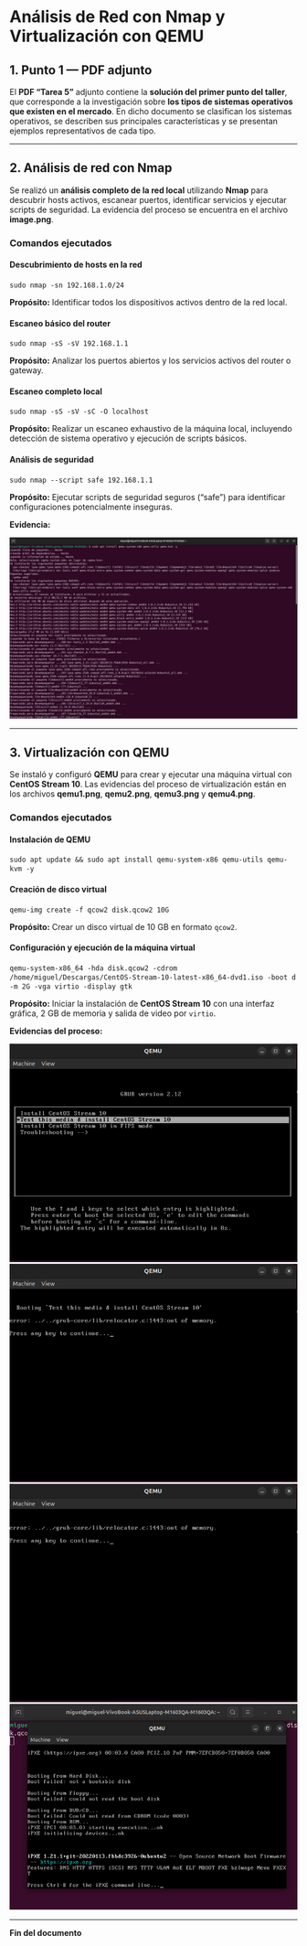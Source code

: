<!DOCTYPE html>
<html lang="es">
<head>
  <meta charset="UTF-8">
  <meta name="viewport" content="width=device-width, initial-scale=1.0">

  
  
</head>
<body>

  <h1>Análisis de Red con Nmap y Virtualización con QEMU</h1>

  <h2>1. Punto 1 — PDF adjunto</h2>
  <p>
    El <strong>PDF “Tarea 5”</strong> adjunto contiene la <strong>solución del primer punto del taller</strong>,
    que corresponde a la investigación sobre <strong>los tipos de sistemas operativos que existen en el mercado</strong>.
    En dicho documento se clasifican los sistemas operativos, se describen sus principales características y se presentan
    ejemplos representativos de cada tipo.
  </p>

  <hr>

  <h2>2. Análisis de red con Nmap</h2>
  <p>
    Se realizó un <strong>análisis completo de la red local</strong> utilizando <strong>Nmap</strong> para descubrir hosts activos,
    escanear puertos, identificar servicios y ejecutar scripts de seguridad.
    La evidencia del proceso se encuentra en el archivo <strong>image.png</strong>.
  </p>

  <h3>Comandos ejecutados</h3>

  <h4>Descubrimiento de hosts en la red</h4>
  <pre><code>sudo nmap -sn 192.168.1.0/24</code></pre>
  <p><strong>Propósito:</strong> Identificar todos los dispositivos activos dentro de la red local.</p>

  <h4>Escaneo básico del router</h4>
  <pre><code>sudo nmap -sS -sV 192.168.1.1</code></pre>
  <p><strong>Propósito:</strong> Analizar los puertos abiertos y los servicios activos del router o gateway.</p>

  <h4>Escaneo completo local</h4>
  <pre><code>sudo nmap -sS -sV -sC -O localhost</code></pre>
  <p><strong>Propósito:</strong> Realizar un escaneo exhaustivo de la máquina local, incluyendo detección de sistema operativo y ejecución de scripts básicos.</p>

  <h4>Análisis de seguridad</h4>
  <pre><code>sudo nmap --script safe 192.168.1.1</code></pre>
  <p><strong>Propósito:</strong> Ejecutar scripts de seguridad seguros (“safe”) para identificar configuraciones potencialmente inseguras.</p>

  <div class="images">
    <p><strong>Evidencia:</strong></p>
    <img src="image.png" alt="Evidencia Nmap">
  </div>

  <hr>

  <h2>3. Virtualización con QEMU</h2>
  <p>
    Se instaló y configuró <strong>QEMU</strong> para crear y ejecutar una máquina virtual con <strong>CentOS Stream 10</strong>.
    Las evidencias del proceso de virtualización están en los archivos
    <strong>qemu1.png</strong>, <strong>qemu2.png</strong>, <strong>qemu3.png</strong> y <strong>qemu4.png</strong>.
  </p>

  <h3>Comandos ejecutados</h3>

  <h4>Instalación de QEMU</h4>
  <pre><code>sudo apt update && sudo apt install qemu-system-x86 qemu-utils qemu-kvm -y</code></pre>

  <h4>Creación de disco virtual</h4>
  <pre><code>qemu-img create -f qcow2 disk.qcow2 10G</code></pre>
  <p><strong>Propósito:</strong> Crear un disco virtual de 10 GB en formato <code>qcow2</code>.</p>

  <h4>Configuración y ejecución de la máquina virtual</h4>
  <pre><code>qemu-system-x86_64 -hda disk.qcow2 -cdrom /home/miguel/Descargas/CentOS-Stream-10-latest-x86_64-dvd1.iso -boot d -m 2G -vga virtio -display gtk</code></pre>
  <p><strong>Propósito:</strong> Iniciar la instalación de <strong>CentOS Stream 10</strong> con una interfaz gráfica, 2 GB de memoria y salida de video por <code>virtio</code>.</p>

  <div class="images">
    <p><strong>Evidencias del proceso:</strong></p>
    <img src="qemu1.png" alt="Evidencia QEMU 1">
    <img src="qemu2.png" alt="Evidencia QEMU 2">
    <img src="qemu3.png" alt="Evidencia QEMU 3">
    <img src="qemu4.png" alt="Evidencia QEMU 4">
  </div>

  <hr>

  <p><strong>Fin del documento</strong></p>

</body>
</html>

